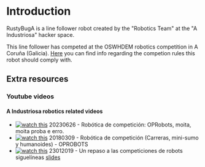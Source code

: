 # Introduction

RustyBugA is a line follower robot created by the "Robotics Team" at the "A Industriosa" hacker space.

This line follower has competed at the OSWHDEM robotics competition in A Coruña (Galicia).
[Here](./1-Competition_rules.md) you can find info regarding the competion rules this robot should comply with.


## Extra resources
### Youtube videos
#### A Industriosa robotics related videos

- [![watch this](https://img.youtube.com/vi/nkEzTnaT9g4/default.jpg)](https://www.youtube.com/watch?v=nkEzTnaT9g4) 20230626 - Robótica de competición: OPRobots, moita, moita proba e erro.
- [![watch this](https://img.youtube.com/vi/Eply147XQZw/default.jpg)](https://www.youtube.com/watch?v=Eply147XQZw) 20180309 - Robótica de competición (Carreras, mini-sumo y humanoides) - OPROBOTS
- [![watch this](https://img.youtube.com/vi/37xmhGWKuAE/default.jpg)](https://www.youtube.com/watch?v=37xmhGWKuAE) 23012019 - Un repaso a las competiciones de robots siguelíneas [slides](https://github.com/Resaj/mis-presentaciones/tree/master/2019-01-23-A%20Industriosa)
